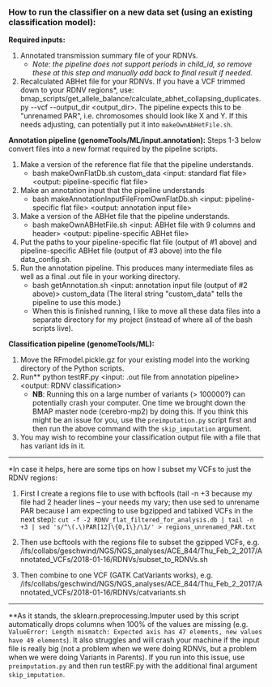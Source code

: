 ### How to run the classifier on a new data set (using an existing classification model):

**Required inputs:**
1) Annotated transmission summary file of your RDNVs.
    - *Note: the pipeline does not support periods in child_id, so remove these at this step and manually add back to final result if needed.*
2) Recalculated ABHet file for your RDNVs. If you have a VCF trimmed down to your RDNV regions*, use: bmap_scripts/get_allele_balance/calculate_abhet_collapsing_duplicates.py --vcf <vcf> --output_dir <output_dir>. The pipeline expects this to be "unrenamed PAR", i.e. chromosomes should look like X and Y. If this needs adjusting, can potentially put it into `makeOwnAbHetFile.sh`.

**Annotation pipeline (genomeTools/ML/input.annotation):**
Steps 1-3 below convert files into a new format required by the pipeline scripts.
1) Make a version of the reference flat file that the pipeline understands.
    - bash makeOwnFlatDb.sh custom_data <input: standard flat file> <output: pipeline-specific flat file>
2) Make an annotation input that the pipeline understands
    - bash makeAnnotationInputFileFromOwnFlatDb.sh <input: pipeline-specific flat file> <output: annotation input file>
3) Make a version of the ABHet file that the pipeline understands.
    - bash makeOwnABHetFile.sh <input: ABHet file with 9 columns and header> <output: pipeline-specific ABHet file>
4) Put the paths to your pipeline-specific flat file (output of #1 above) and pipeline-specific ABHet file (output of #3 above) into the file data_config.sh.
5) Run the annotation pipeline. This produces many intermediate files as well as a final .out file in your working directory.
    - bash getAnnotation.sh <input: annotation input file (output of #2 above)> custom_data
    (The literal string "custom_data" tells the pipeline to use this mode.)
    - When this is finished running, I like to move all these data files into a separate directory for my project (instead of where all of the bash scripts live).

**Classification pipeline (genomeTools/ML):**
1) Move the RFmodel.pickle.gz for your existing model into the working directory of the Python scripts.
2) Run** python testRF.py <input: .out file from annotation pipeline> <output: RDNV classification>
    - **NB**: Running this on a large number of variants (> 100000?) can potentially crash your computer. One time we brought down the BMAP master node (cerebro-mp2) by doing this. If you think this might be an issue for you, use the `preimputation.py` script first and then run the above command with the `skip_imputation` argument.
3) You may wish to recombine your classification output file with a file that has variant ids in it.

----

*In case it helps, here are some tips on how I subset my VCFs to just the RDNV regions:

1) First I create a regions file to use with bcftools (tail -n +3 because my file had 2 header lines – your needs my vary; then use sed to unrename PAR because I am expecting to use bgzipped and tabixed VCFs in the next step): `cut -f -2 RDNV_flat_filtered_for_analysis.db | tail -n +3 | sed 's/^\(.\)PAR[12]\{0,1\}/\1/' > regions_unrenamed_PAR.txt`

2) Then use bcftools with the regions file to subset the gzipped VCFs, e.g. /ifs/collabs/geschwind/NGS/NGS_analyses/ACE_844/Thu_Feb_2_2017/Annotated_VCFs/2018-01-16/RDNVs/subset_to_RDNVs.sh

3) Then combine to one VCF (GATK CatVariants works), e.g. /ifs/collabs/geschwind/NGS/NGS_analyses/ACE_844/Thu_Feb_2_2017/Annotated_VCFs/2018-01-16/RDNVs/catvariants.sh

----

**As it stands, the sklearn.preprocessing.Imputer used by this script automatically drops columns when 100% of the values are missing (e.g. `ValueError: Length mismatch: Expected axis has 47 elements, new values have 49 elements`). It also struggles and will crash your machine if the input file is really big (not a problem when we were doing RDNVs, but a problem when we were doing Variants in Parents). If you run into this issue, use `preimputation.py` and then run testRF.py with the additional final argument `skip_imputation`.
